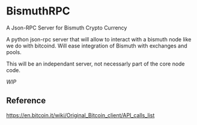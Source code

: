 # BismuthRPC
A Json-RPC Server for Bismuth Crypto Currency 

A python json-rpc server that will allow to interact with a bismuth node like we do with bitcoind.
Will ease integration of Bismuth with exchanges and pools.

This will be an independant server, not necessarly part of the core node code.

*WIP*

## Reference
https://en.bitcoin.it/wiki/Original_Bitcoin_client/API_calls_list
